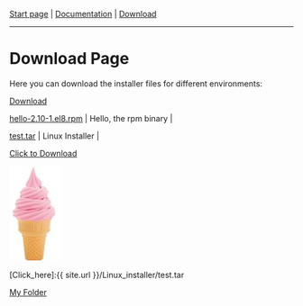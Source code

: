 [Start page](README.md) | [Documentation](documentation.md) | [Download](download.md)

-------------------------

# Download Page


Here you can download the installer files for different environments:

<a href="https://github.com/aapaecklar/SOFT-AIS/blob/288e1e54629c16700eed497041b941f7d408d0f9/Windows_Installer/test.md" title="Download" download>Download</a>

<a id="raw-url" href="https://github.com/joergklein/packages/raw/master/centos/8/x86_64/rpms/hello-2.10-1.el8.x86_64.rpm">hello-2.10-1.el8.rpm</a> | Hello, the rpm binary      |



<a id="raw-url" href="https://github.com/aapaecklar/SOFT-AIS/Linux_installer/test.tar">test.tar</a> | Linux Installer      |

<a href="https://github.com/aapaecklar/SOFT-AIS/Linux_installer/test.tar" download>Click to Download</a>



<a download="https://github.com/aapaecklar/SOFT-AIS/Linux_installer/test.tar" href="images/EIS.jpg" title="Linux Download">
    <img alt="Linux Download" src="images/EIS.jpg">
</a>

[Click_here]:{{ site.url }}/Linux_installer/test.tar

<a href="https://github.com/aapaecklar/SOFT-AIS/Linux_installer/test.zip">
    My Folder
</a>



